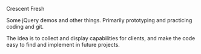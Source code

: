 Crescent Fresh

Some jQuery demos and other things. Primarily prototyping and practicing coding and git. 

The idea is to collect and display capabilities for clients, and make the code easy to find and implement in future projects.